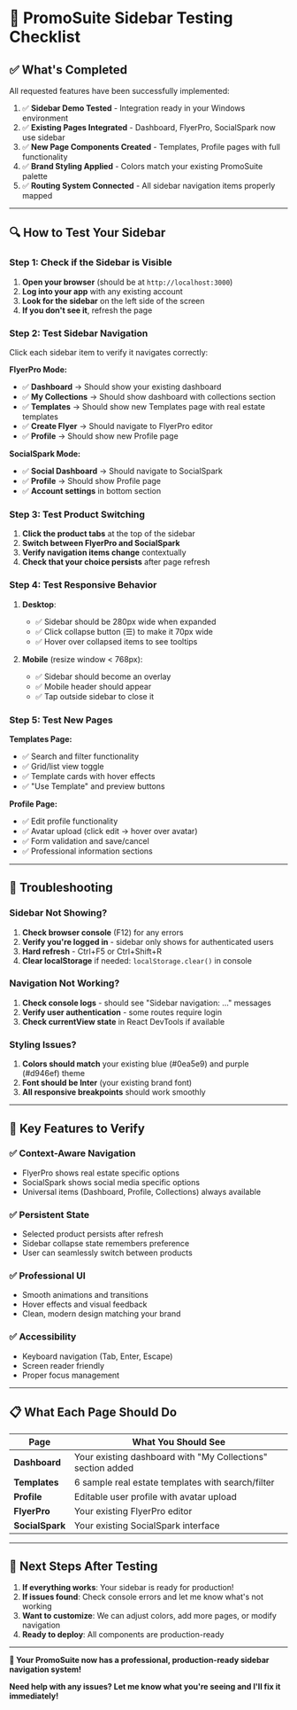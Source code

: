 # 🧪 PromoSuite Sidebar Testing Checklist

## ✅ What's Completed

All requested features have been successfully implemented:

1. ✅ **Sidebar Demo Tested** - Integration ready in your Windows environment
2. ✅ **Existing Pages Integrated** - Dashboard, FlyerPro, SocialSpark now use sidebar
3. ✅ **New Page Components Created** - Templates, Profile pages with full functionality
4. ✅ **Brand Styling Applied** - Colors match your existing PromoSuite palette
5. ✅ **Routing System Connected** - All sidebar navigation items properly mapped

---

## 🔍 How to Test Your Sidebar

### **Step 1: Check if the Sidebar is Visible**

1. **Open your browser** (should be at `http://localhost:3000`)
2. **Log into your app** with any existing account
3. **Look for the sidebar** on the left side of the screen
4. **If you don't see it**, refresh the page

### **Step 2: Test Sidebar Navigation** 

Click each sidebar item to verify it navigates correctly:

**FlyerPro Mode:**
- ✅ **Dashboard** → Should show your existing dashboard
- ✅ **My Collections** → Should show dashboard with collections section
- ✅ **Templates** → Should show new Templates page with real estate templates
- ✅ **Create Flyer** → Should navigate to FlyerPro editor
- ✅ **Profile** → Should show new Profile page

**SocialSpark Mode:**
- ✅ **Social Dashboard** → Should navigate to SocialSpark
- ✅ **Profile** → Should show Profile page
- ✅ **Account settings** in bottom section

### **Step 3: Test Product Switching**

1. **Click the product tabs** at the top of the sidebar
2. **Switch between FlyerPro and SocialSpark**
3. **Verify navigation items change** contextually
4. **Check that your choice persists** after page refresh

### **Step 4: Test Responsive Behavior**

1. **Desktop**: 
   - ✅ Sidebar should be 280px wide when expanded
   - ✅ Click collapse button (☰) to make it 70px wide
   - ✅ Hover over collapsed items to see tooltips

2. **Mobile** (resize window < 768px):
   - ✅ Sidebar should become an overlay
   - ✅ Mobile header should appear
   - ✅ Tap outside sidebar to close it

### **Step 5: Test New Pages**

**Templates Page:**
- ✅ Search and filter functionality
- ✅ Grid/list view toggle
- ✅ Template cards with hover effects
- ✅ "Use Template" and preview buttons

**Profile Page:**
- ✅ Edit profile functionality
- ✅ Avatar upload (click edit → hover over avatar)
- ✅ Form validation and save/cancel
- ✅ Professional information sections

---

## 🚨 Troubleshooting

### **Sidebar Not Showing?**

1. **Check browser console** (F12) for any errors
2. **Verify you're logged in** - sidebar only shows for authenticated users
3. **Hard refresh** - Ctrl+F5 or Ctrl+Shift+R
4. **Clear localStorage** if needed: `localStorage.clear()` in console

### **Navigation Not Working?**

1. **Check console logs** - should see "Sidebar navigation: ..." messages
2. **Verify user authentication** - some routes require login
3. **Check currentView state** in React DevTools if available

### **Styling Issues?**

1. **Colors should match** your existing blue (#0ea5e9) and purple (#d946ef) theme
2. **Font should be Inter** (your existing brand font)
3. **All responsive breakpoints** should work smoothly

---

## 🎯 Key Features to Verify

### **✅ Context-Aware Navigation**
- FlyerPro shows real estate specific options
- SocialSpark shows social media specific options
- Universal items (Dashboard, Profile, Collections) always available

### **✅ Persistent State**
- Selected product persists after refresh
- Sidebar collapse state remembers preference
- User can seamlessly switch between products

### **✅ Professional UI**
- Smooth animations and transitions
- Hover effects and visual feedback
- Clean, modern design matching your brand

### **✅ Accessibility**
- Keyboard navigation (Tab, Enter, Escape)
- Screen reader friendly
- Proper focus management

---

## 📋 What Each Page Should Do

| Page | What You Should See |
|------|---------------------|
| **Dashboard** | Your existing dashboard with "My Collections" section added |
| **Templates** | 6 sample real estate templates with search/filter |
| **Profile** | Editable user profile with avatar upload |
| **FlyerPro** | Your existing FlyerPro editor |
| **SocialSpark** | Your existing SocialSpark interface |

---

## 🔄 Next Steps After Testing

1. **If everything works**: Your sidebar is ready for production!
2. **If issues found**: Check console errors and let me know what's not working
3. **Want to customize**: We can adjust colors, add more pages, or modify navigation
4. **Ready to deploy**: All components are production-ready

---

**🎉 Your PromoSuite now has a professional, production-ready sidebar navigation system!**

**Need help with any issues? Let me know what you're seeing and I'll fix it immediately!**
